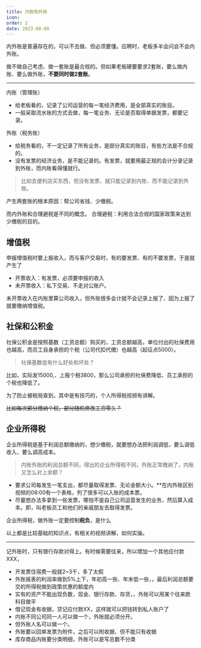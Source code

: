```yaml
---
title: 内账和外账
icon: 
order: 2
date: 2023-08-08
---
```


内外账是普遍存在的，可以不去做、但必须要懂。应聘时，老板多半会问会不会内外账。

做不做自己考虑、做一套账是最合规的。但如果老板硬要要求2套账，要么做内账、要么做外账，**不要同时做2套账**。

---

内账（管理账）

- 给老板看的，记录了公司运营的每一笔经济费用，是全部真实的账目。
- 一般采取流水账的方式去做，每一笔业务、无论是否取得单据发票，都要记录。

外账（税务账）

- 给税务看的，不一定记录了所有业务，是部分真实的账目，有些方法是不合规的。
- 没有发票的经济业务，是不能记录的。有发票，就要用最正规的会计分录记录到外账，而内账看得懂就行。

> 比如去便利店买东西，但没有发票，就只能记录到内账、而不能记录到外账。

产生两套账的根本原因：帮公司省钱、少缴税。

而内外账和合理避税是不同的概念。
合理避税：利用合法合规的国家政策来达到少缴税的目的。

## 增值税

申报增值税时要上报收入，而与客户交易时，有的要发票、有的不要发票，于是就产生了

- 开票收入：有发票，必须要申报的收入
- 未开票收入：私下交易、不走对公账户。

未开票收入在内账里算公司收入，但外账很多会计就不会记录上报了、因为上报了就要缴纳增值税。

## 社保和公积金

社保公积金是按照基数（工资总额）购买的，工资总额越高，单位付出的社保费用也越高，而员工自身承担的个税（公司代扣代缴）也越高（起征点5000）。

> 社保基数低有什么好处和坏处？

比如，实际发15000,、上报个税3800，那么公司承担的社保费降低、员工承担的个税也降低了。

为了防止被税局查到，其中是有技巧的，个人所得税视频有讲解。

~~比如每次部分缴纳个税，部分随机修改工资零头？~~

## 企业所得税

企业所得税是基于利润总额缴纳的，想少缴税，就要想办法把利润调低，要么调低收入、要么调高成本。

> 内账外账的利润总额不同，得出的企业所得税不同，外账正常缴纳了，内账又怎么对上余额？

- 要求公司每发生一笔支出，都尽量取得发票、无论金额大小。**在内外账区别视频的08:00有一个表格，列了很多可以入账的成本票。
- 尽量想办法多拿到一些发票，哪怕不是自己公司运营发生的业务，然后算入成本。即，叫老板员工和他们的亲戚朋友去取得发票。

企业所得税，做外账一定要控制**税负**，是什么

以上都是比较基础的知识点，有相关的视频讲解，如何实操。

---

记外账时，只有银行存款对得上。有时候需要往来，所以增加一个其他应付款XXX，

- 开发票住宿费一般就2~3千，多了太假
- 外账报表的利润率做到5%上下，年初高一些、年末低一些，，最后利润总额要交的所得税做到政策优惠的额度内
- 实有的资产不能出现负数，现金、银行存款、存货，，外账可以用某个往来款科目做平
- 借记现金有收据，贷记应付款XX，这样就可以把钱转到私人账户了
- 内账不同公司同一人可以做一个，外账就必须分开。
- 但外账人名可以做一个。
- 外账要以回单发票为附件，之后可以附收据、但不能只有收据
- 库存商品内账要分类明细，外账可以是写总数不分类

